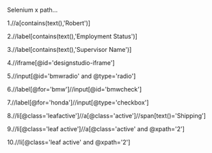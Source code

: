 Selenium x path…


1.//a[contains(text(),'Robert')]

2.//label[contains(text(),'Employment Status')]

3.//label[contains(text(),'Supervisor Name')]

4.//iframe[@id='designstudio-iframe']

5.//input[@id='bmwradio' and @type='radio']

6.//label[@for='bmw']//input[@id='bmwcheck']

7.//label[@for='honda']//input[@type='checkbox']

8.//li[@class='leafactive']//a[@class='active']//span[text()='Shipping']

9.//li[@class='leaf active']//a[@class='active' and @xpath='2']

10.//li[@class='leaf active' and @xpath='2']
